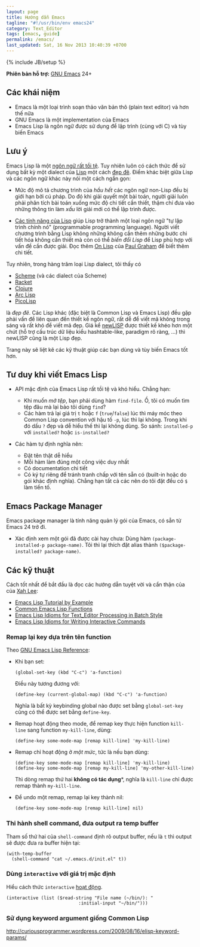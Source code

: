 ```yaml
---
layout: page
title: Hướng dẫn Emacs
tagline: "#!/usr/bin/env emacs24"
category: Text_Editor
tags: [emacs, guide]
permalink: /emacs/
last_updated: Sat, 16 Nov 2013 10:40:39 +0700
---
```

{% include JB/setup %}

**Phiên bản hỗ trợ:** [GNU Emacs](http://www.gnu.org/software/emacs/) 24+

## Các khái niệm

* Emacs là một loại trình soạn thảo văn bản thô (plain text editor) và hơn thế
  nữa
* GNU Emacs là một implementation của Emacs
* Emacs Lisp là ngôn ngữ được sử dụng để lập trình (cùng với C) và tùy biến
  Emacs

## Lưu ý

Emacs Lisp là một
[ngôn ngữ rất tồi tệ](http://emacswiki.org/emacs/WhyDoesElispSuck).  Tuy nhiên
luôn có cách thức để sử dụng bất kỳ một dialect của
[Lisp](http://en.wikipedia.org/wiki/Lisp_programming_language) một cách
[đẹp đẽ](http://www.paulgraham.com/onlisptext.html).  Điểm khác biệt giữa Lisp
và các ngôn ngữ khác này nói một cách ngắn gọn:

* Mức độ mô tả chương trình của *hầu hết* các ngôn ngữ non-Lisp đều bị giới
  hạn bởi cú pháp.  Do đó khi giải quyết một bài toán, người giải luôn phải
  phân tích bài toán xuống mức độ chi tiết cần thiết, thậm chí đưa vào những
  thông tin làm *xấu* lời giải mới có thể lập trình được.

* [Các tính năng của Lisp](http://www.paulgraham.com/lisp.html) giúp Lisp trở
  thành một loại ngôn ngữ "tự lập trình chính nó" (programmable programming
  language).  Người viết chương trình bằng Lisp không những không cần thêm
  những bước chi tiết hóa không cần thiết mà còn có thể *biến đổi Lisp* để
  Lisp phù hợp với vấn đề cần được giải.  Đọc thêm
  [On Lisp](http://www.paulgraham.com/onlisptext.html) của
  [Paul Graham](http://www.paulgraham.com) để biết thêm chi tiết.

Tuy nhiên, trong hàng trăm loại Lisp dialect, tôi thấy có

* [Scheme](http://en.wikipedia.org/wiki/Scheme_%28programming_language%29) (và các dialect của Scheme)
* [Racket](http://en.wikipedia.org/wiki/Racket_%28programming_language%29)
* [Clojure](http://en.wikipedia.org/wiki/Clojure)
* [Arc Lisp](http://en.wikipedia.org/wiki/Arc_%28programming_language%29)
* [PicoLisp](http://en.wikipedia.org/wiki/Picolisp)

là *đẹp đẽ*.  Các Lisp khác (đặc biệt là Common Lisp và Emacs Lisp) đều gặp
phải vấn đề liên quan đến thiết kế ngôn ngữ, rất dễ để viết mã không trong
sáng và rất khó để viết mã đẹp.  Giá kể
[newLISP](http://en.wikipedia.org/wiki/Newlisp) được thiết kế khéo hơn một
chút (hỗ trợ cấu trúc dữ liệu kiểu hashtable-like, paradigm rõ ràng, ...) thì
newLISP cũng là một Lisp đẹp.

Trang này sẽ liệt kê các kỹ thuật giúp các bạn dùng và tùy biến Emacs tốt hơn.

## Tư duy khi viết Emacs Lisp

* API mặc định của Emacs Lisp rất tồi tệ và khó hiểu.  Chẳng hạn:
  - Khi muốn *mở tệp*, bạn phải dùng hàm `find-file`.  Ồ, tôi có muốn tìm tệp
    đâu mà lại bảo tôi dùng `find`?
  - Các hàm trả lại giá trị `t` hoặc `f` (`true`/`false`) lúc thì máy móc theo
    Common Lisp convention với hậu tố `-p`, lúc thì lại không.  Trong khi đó
    dấu `?` đẹp và dễ hiểu thế thì lại không dùng. So sánh: `installed-p` với
    `installed?` hoặc `is-installed?`

* Các hàm tự định nghĩa nên:
  - Đặt tên thật dễ hiểu
  - Mỗi hàm làm đúng một công việc duy nhất
  - Có documentation chi tiết
  - Có ký tự riêng để tránh tranh chấp với tên sẵn có (built-in hoặc do gói
    khác định nghĩa).  Chẳng hạn tất cả các nên do tôi đặt đều có `$` làm tiền
    tố.

## Emacs Package Manager

Emacs package manager là tính năng quản lý gói của Emacs, có sẵn từ Emacs 24 trở đi.

* Xác định xem một gói đã được cài hay chưa: Dùng hàm `(package-installed-p
  package-name)`.  Tôi thì lại thích đặt alias thành `($package-installed?
  package-name)`.

## Các kỹ thuật

Cách tốt nhất để bắt đầu là đọc các hướng dẫn tuyệt vời và cẩn thận của của
[Xah Lee](http://xahlee.org/):

* [Emacs Lisp Tutorial by Example](http://ergoemacs.org/emacs/elisp_basics.html)
* [Common Emacs Lisp Functions](http://ergoemacs.org/emacs/elisp_common_functions.html)
* [Emacs Lisp Idioms for Text_Editor Processing in Batch Style](http://ergoemacs.org/emacs/elisp_idioms_batch.html)
* [Emacs Lisp Idioms for Writing Interactive Commands](http://ergoemacs.org/emacs/elisp_idioms.html)

### Remap lại key dựa trên tên function

Theo
[GNU Emacs Lisp Reference](http://www.gnu.org/software/emacs/manual/html_node/elisp/Remapping-Commands.html):

* Khi bạn set:

  ```elisp
  (global-set-key (kbd "C-c") 'a-function)
  ```

  Điều này tương đương với:

  ```elisp
  (define-key (current-global-map) (kbd "C-c") 'a-function)
  ```

  Nghĩa là bất kỳ keybinding global nào được set bằng `global-set-key` cũng có
  thể được set bằng `define-key`.

* Remap hoạt động theo mode, để remap key thực hiện function `kill-line` sang
  function `my-kill-line`, dùng:

  ```elisp
  (define-key some-mode-map [remap kill-line] 'my-kill-line)
  ```

* Remap chỉ hoạt động ở *một mức*, tức là nếu bạn dùng:

  ```elisp
  (define-key some-mode-map [remap kill-line] 'my-kill-line)
  (define-key some-mode-map [remap my-kill-line] 'my-other-kill-line)
  ```

  Thì dòng remap thứ hai **không có tác dụng***, nghĩa là `kill-line` chỉ được
  remap thành `my-kill-line`.

* Để undo một remap, remap lại key thành nil:

  ```elisp
  (define-key some-mode-map [remap kill-line] nil)
  ```

### Thi hành shell command, đưa output ra temp buffer

Tham số thứ hai của `shell-command` định rõ output buffer, nếu là `t` thì
output sẽ được đưa ra buffer hiện tại:

```elisp
(with-temp-buffer
  (shell-command "cat ~/.emacs.d/init.el" t))
```

### Dùng `interactive` với giá trị mặc định

Hiểu cách thức `interactive`
[hoạt động](http://www.gnu.org/software/emacs/manual/html_node/elisp/Using-Interactive.html).

```elisp
(interactive (list ($read-string "File name (~/bin/): "
                           :initial-input "~/bin/")))
```

### Sử dụng keyword argument giống Common Lisp

http://curiousprogrammer.wordpress.com/2009/08/16/elisp-keyword-params/
